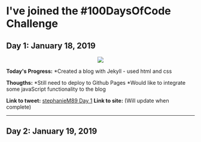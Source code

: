 # I've joined the #100DaysOfCode Challenge

<h2 align=”center”>
Day 1: January 18, 2019
</h2>

<p align="center">
<img src="https://user-images.githubusercontent.com/31744964/51426154-5092d300-1bde-11e9-94d1-ce4145e4856a.JPG">
</p>

**Today's Progress:**
*Created a blog with Jekyll - used html and css

**Thougths:**
*Still need to deploy to Github Pages
*Would like to integrate some javaScript functionality to the blog

**Link to tweet:** [stephanieM89 Day 1](https://twitter.com/stephanie_code/status/1086380647260803074)
**Link to site:**  (Will update when complete)

<hr>

<h2 align=”center”>
Day 2: January 19, 2019
</h2>
